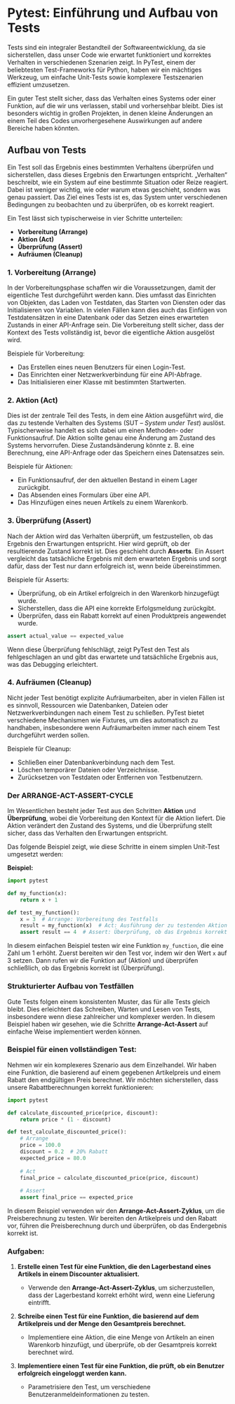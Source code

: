 # Pytest: Einführung und Aufbau von Tests

Tests sind ein integraler Bestandteil der Softwareentwicklung, da sie sicherstellen, dass unser Code wie erwartet funktioniert und korrektes Verhalten in verschiedenen Szenarien zeigt. In PyTest, einem der beliebtesten Test-Frameworks für Python, haben wir ein mächtiges Werkzeug, um einfache Unit-Tests sowie komplexere Testszenarien effizient umzusetzen.

Ein guter Test stellt sicher, dass das Verhalten eines Systems oder einer Funktion, auf die wir uns verlassen, stabil und vorhersehbar bleibt. Dies ist besonders wichtig in großen Projekten, in denen kleine Änderungen an einem Teil des Codes unvorhergesehene Auswirkungen auf andere Bereiche haben könnten.

## Aufbau von Tests

Ein Test soll das Ergebnis eines bestimmten Verhaltens überprüfen und sicherstellen, dass dieses Ergebnis den Erwartungen entspricht. „Verhalten“ beschreibt, wie ein System auf eine bestimmte Situation oder Reize reagiert. Dabei ist weniger wichtig, wie oder warum etwas geschieht, sondern was genau passiert. Das Ziel eines Tests ist es, das System unter verschiedenen Bedingungen zu beobachten und zu überprüfen, ob es korrekt reagiert.

Ein Test lässt sich typischerweise in vier Schritte unterteilen:

- **Vorbereitung (Arrange)**
- **Aktion (Act)**
- **Überprüfung (Assert)**
- **Aufräumen (Cleanup)**

### 1. Vorbereitung (Arrange)

In der Vorbereitungsphase schaffen wir die Voraussetzungen, damit der eigentliche Test durchgeführt werden kann. Dies umfasst das Einrichten von Objekten, das Laden von Testdaten, das Starten von Diensten oder das Initialisieren von Variablen. In vielen Fällen kann dies auch das Einfügen von Testdatensätzen in eine Datenbank oder das Setzen eines erwarteten Zustands in einer API-Anfrage sein. Die Vorbereitung stellt sicher, dass der Kontext des Tests vollständig ist, bevor die eigentliche Aktion ausgelöst wird.

Beispiele für Vorbereitung:
- Das Erstellen eines neuen Benutzers für einen Login-Test.
- Das Einrichten einer Netzwerkverbindung für eine API-Abfrage.
- Das Initialisieren einer Klasse mit bestimmten Startwerten.

### 2. Aktion (Act)

Dies ist der zentrale Teil des Tests, in dem eine Aktion ausgeführt wird, die das zu testende Verhalten des Systems (SUT – *System under Test*) auslöst. Typischerweise handelt es sich dabei um einen Methoden- oder Funktionsaufruf. Die Aktion sollte genau eine Änderung am Zustand des Systems hervorrufen. Diese Zustandsänderung könnte z. B. eine Berechnung, eine API-Anfrage oder das Speichern eines Datensatzes sein.

Beispiele für Aktionen:
- Ein Funktionsaufruf, der den aktuellen Bestand in einem Lager zurückgibt.
- Das Absenden eines Formulars über eine API.
- Das Hinzufügen eines neuen Artikels zu einem Warenkorb.

### 3. Überprüfung (Assert)

Nach der Aktion wird das Verhalten überprüft, um festzustellen, ob das Ergebnis den Erwartungen entspricht. Hier wird geprüft, ob der resultierende Zustand korrekt ist. Dies geschieht durch **Asserts**. Ein Assert vergleicht das tatsächliche Ergebnis mit dem erwarteten Ergebnis und sorgt dafür, dass der Test nur dann erfolgreich ist, wenn beide übereinstimmen.

Beispiele für Asserts:
- Überprüfung, ob ein Artikel erfolgreich in den Warenkorb hinzugefügt wurde.
- Sicherstellen, dass die API eine korrekte Erfolgsmeldung zurückgibt.
- Überprüfen, dass ein Rabatt korrekt auf einen Produktpreis angewendet wurde.

```python
assert actual_value == expected_value
```

Wenn diese Überprüfung fehlschlägt, zeigt PyTest den Test als fehlgeschlagen an und gibt das erwartete und tatsächliche Ergebnis aus, was das Debugging erleichtert.

### 4. Aufräumen (Cleanup)

Nicht jeder Test benötigt explizite Aufräumarbeiten, aber in vielen Fällen ist es sinnvoll, Ressourcen wie Datenbanken, Dateien oder Netzwerkverbindungen nach einem Test zu schließen. PyTest bietet verschiedene Mechanismen wie Fixtures, um dies automatisch zu handhaben, insbesondere wenn Aufräumarbeiten immer nach einem Test durchgeführt werden sollen.

Beispiele für Cleanup:
- Schließen einer Datenbankverbindung nach dem Test.
- Löschen temporärer Dateien oder Verzeichnisse.
- Zurücksetzen von Testdaten oder Entfernen von Testbenutzern.

### Der ARRANGE-ACT-ASSERT-CYCLE

Im Wesentlichen besteht jeder Test aus den Schritten **Aktion** und **Überprüfung**, wobei die Vorbereitung den Kontext für die Aktion liefert. Die Aktion verändert den Zustand des Systems, und die Überprüfung stellt sicher, dass das Verhalten den Erwartungen entspricht. 

Das folgende Beispiel zeigt, wie diese Schritte in einem simplen Unit-Test umgesetzt werden:

**Beispiel:**

```python
import pytest

def my_function(x):
    return x + 1

def test_my_function():
    x = 3  # Arrange: Vorbereitung des Testfalls
    result = my_function(x)  # Act: Ausführung der zu testenden Aktion
    assert result == 4  # Assert: Überprüfung, ob das Ergebnis korrekt ist
```

In diesem einfachen Beispiel testen wir eine Funktion `my_function`, die eine Zahl um 1 erhöht. Zuerst bereiten wir den Test vor, indem wir den Wert `x` auf 3 setzen. Dann rufen wir die Funktion auf (Aktion) und überprüfen schließlich, ob das Ergebnis korrekt ist (Überprüfung).

### Strukturierter Aufbau von Testfällen

Gute Tests folgen einem konsistenten Muster, das für alle Tests gleich bleibt. Dies erleichtert das Schreiben, Warten und Lesen von Tests, insbesondere wenn diese zahlreicher und komplexer werden. In diesem Beispiel haben wir gesehen, wie die Schritte **Arrange-Act-Assert** auf einfache Weise implementiert werden können.

### Beispiel für einen vollständigen Test:

Nehmen wir ein komplexeres Szenario aus dem Einzelhandel. Wir haben eine Funktion, die basierend auf einem gegebenen Artikelpreis und einem Rabatt den endgültigen Preis berechnet. Wir möchten sicherstellen, dass unsere Rabattberechnungen korrekt funktionieren:

```python
import pytest

def calculate_discounted_price(price, discount):
    return price * (1 - discount)

def test_calculate_discounted_price():
    # Arrange
    price = 100.0
    discount = 0.2  # 20% Rabatt
    expected_price = 80.0
    
    # Act
    final_price = calculate_discounted_price(price, discount)
    
    # Assert
    assert final_price == expected_price
```

In diesem Beispiel verwenden wir den **Arrange-Act-Assert-Zyklus**, um die Preisberechnung zu testen. Wir bereiten den Artikelpreis und den Rabatt vor, führen die Preisberechnung durch und überprüfen, ob das Endergebnis korrekt ist.

### Aufgaben:

1. **Erstelle einen Test für eine Funktion, die den Lagerbestand eines Artikels in einem Discounter aktualisiert.**
   - Verwende den **Arrange-Act-Assert-Zyklus**, um sicherzustellen, dass der Lagerbestand korrekt erhöht wird, wenn eine Lieferung eintrifft.

2. **Schreibe einen Test für eine Funktion, die basierend auf dem Artikelpreis und der Menge den Gesamtpreis berechnet.**
   - Implementiere eine Aktion, die eine Menge von Artikeln an einen Warenkorb hinzufügt, und überprüfe, ob der Gesamtpreis korrekt berechnet wird.

3. **Implementiere einen Test für eine Funktion, die prüft, ob ein Benutzer erfolgreich eingeloggt werden kann.**
   - Parametrisiere den Test, um verschiedene Benutzeranmeldeinformationen zu testen.
